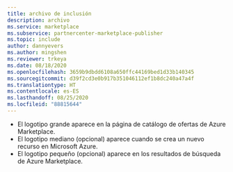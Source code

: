 ```yaml
---
title: archivo de inclusión
description: archivo
ms.service: marketplace
ms.subservice: partnercenter-marketplace-publisher
ms.topic: include
author: dannyevers
ms.author: mingshen
ms.reviewer: trkeya
ms.date: 08/18/2020
ms.openlocfilehash: 3659b9dbdd6108a650ffc44169bed1d33b140345
ms.sourcegitcommit: d39f2cd3e0b917b351046112ef1b8dc240a47a4f
ms.translationtype: HT
ms.contentlocale: es-ES
ms.lasthandoff: 08/25/2020
ms.locfileid: "88815644"
---
```

- El logotipo grande aparece en la página de catálogo de ofertas de Azure Marketplace.
- El logotipo mediano (opcional) aparece cuando se crea un nuevo recurso en Microsoft Azure.
- El logotipo pequeño (opcional) aparece en los resultados de búsqueda de Azure Marketplace.

